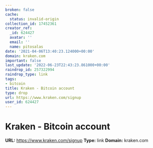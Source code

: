 ```yaml
---
broken: false
cache:
  status: invalid-origin
collection_id: 17452361
creator_ref:
  _id: 624427
  avatar: ''
  email: ''
  name: pitosalas
date: '2021-04-06T13:40:23.124000+00:00'
domain: kraken.com
important: false
last_update: '2022-06-23T22:43:23.861000+00:00'
raindrop_id: 257322994
raindrop_type: link
tags:
- bitcoin
title: Kraken - Bitcoin account
type: drop
url: https://www.kraken.com/signup
user_id: 624427
---
```


# Kraken - Bitcoin account

**URL:** https://www.kraken.com/signup
**Type:** link
**Domain:** kraken.com
